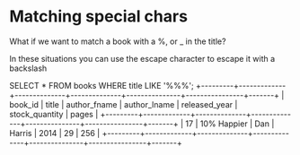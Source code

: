 # Matching special chars 

What if we want to match a book with a %, or _ in the title? 

In these situations you can use the escape character to escape it with a backslash 

SELECT * FROM books WHERE title LIKE '%\%%';
+---------+-------------+--------------+--------------+---------------+----------------+-------+
| book_id | title       | author_fname | author_lname | released_year | stock_quantity | pages |
+---------+-------------+--------------+--------------+---------------+----------------+-------+
|      17 | 10% Happier | Dan          | Harris       |          2014 |             29 |   256 |
+---------+-------------+--------------+--------------+---------------+----------------+-------+
